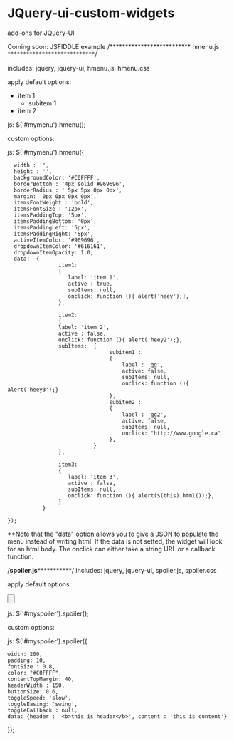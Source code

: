 JQuery-ui-custom-widgets
========================

add-ons for JQuery-UI

Coming soon: JSFIDDLE example
/************************** hmenu.js ****************************/

includes: jquery, jquery-ui, hmenu.js, hmenu.css

apply default options: 
<div id = "mymenu" >
<ul>
     <li class = "active has-sub"><a>item 1</a>
		<ul>
			<li><a>subitem 1</a>
		</ul>
	 </li>
	 <li class = "has-sub"><a>item 2</a>
	 <!-- same thing  -->	
	 </li>
</ul>
</div>

js: 
$('#mymenu').hmenu();

custom options: 
<div id = "mymenu" ></div>

js:
$('#mymenu').hmenu({

	  width : '',
      height : '',
      backgroundColor: '#C0FFFF',
      borderBottom : '4px solid #969696',
      borderRadius : ' 5px 5px 0px 0px',
      margin: '0px 0px 0px 0px',
      itemsFontWeight : 'bold',
      itemsFontSize : '12px',
      itemsPaddingTop: '5px',
      itemsPaddingBottom: '0px',
      itemsPaddingLeft: '5px',
      itemsPaddingRight: '5px',
      activeItemColor: '#969696',
      dropdownItemColor: '#616161',
	  dropdownItemOpacity: 1.0,
      data:  {
                    item1: 
					{
                       label: 'item 1',
                       active : true,
                       subItems: null,
                       onclick: function (){ alert('heey');},
                    }, 

                    item2: 
                    {
					label: 'item 2',
					active : false,
					onclick: function (){ alert('heey2');},
					subItems:  {
									subitem1 : 
									{
										label : 'gg', 
										active: false, 
										subItems: null,
										onclick: function (){ alert('heey3');}
									}, 
									subitem2 : 
									{
										label : 'gg2', 
										active: false, 
										subItems: null, 
										onclick: "http://www.google.ca"
									},								
							   } 
                    },

					item3: 
					{
                       label: 'item 3',
                       active : false,
                       subItems: null,
                       onclick: function (){ alert($(this).html());},
                    } 
               }
                    
    });

**Note that the "data" option allows you to give a JSON to populate the menu instead of writing html. If the data is not setted, the widget will look for an html body.
The onclick can either take a string URL or a callback function.

/******************************spoiler.js*****************************************/
includes: jquery, jquery-ui, spoiler.js, spoiler.css

apply default options: 
<div id = "myspoiler" >
<span></span><input type = "button" value = "" />
<div class = "ui-spoiler-hidden"></div>
</div>

js: 
$('#myspoiler').spoiler();

custom options: 
<div id = "myspoiler" ></div>

js:
$('#myspoiler').spoiler({

	width: 200,
	padding: 10,
	fontSize : 0.8,
	color: "#C0FFFF",
	contentTopMargin: 40,
	headerWidth : 150,
	buttonSize: 0.6,
	toggleSpeed: 'slow',
	toggleEasing: 'swing',
	toggleCallback : null,
	data: {header : '<b>this is header</b>', content : 'this is content'}

});
